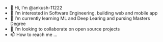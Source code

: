 - 👋 Hi, I’m @ankush-11222
- 👀 I’m interested in Software Engineering, building web and mobile app
- 🌱 I’m currently learning ML and Deep Learing and pursing Masters Degree
- 💞️ I’m looking to collaborate on open source projects
- 📫 How to reach me ...


